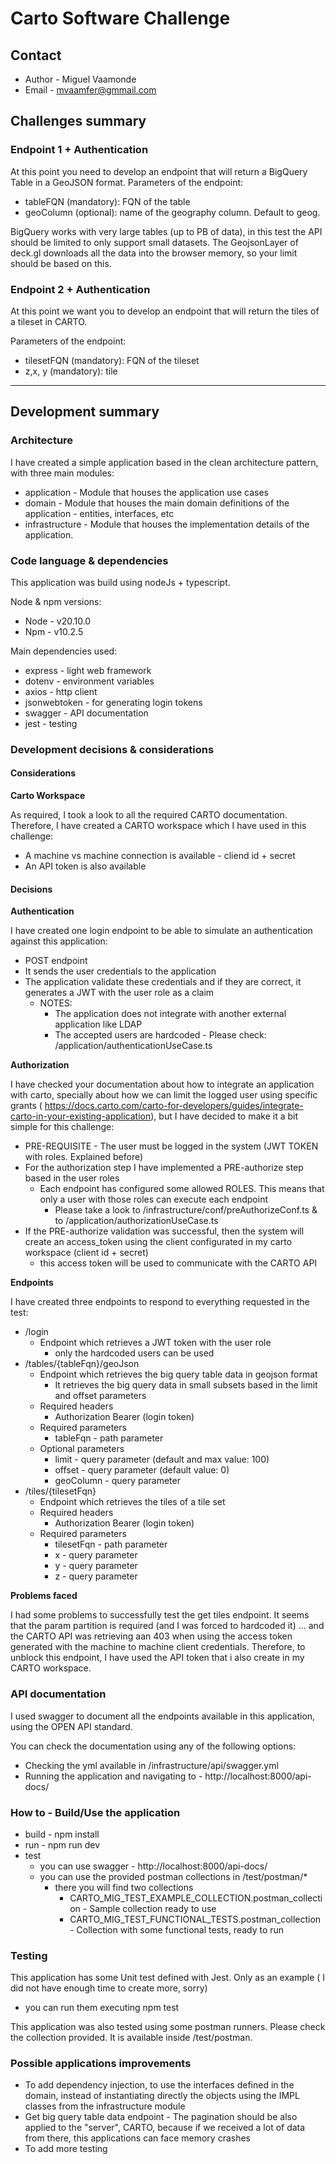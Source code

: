 # Carto Software Challenge

## Contact
* Author - Miguel Vaamonde
* Email - mvaamfer@gmmail.com

## Challenges summary

### Endpoint 1 + Authentication
At this point you need to develop an endpoint that will return a BigQuery Table
in a GeoJSON format.
Parameters of the endpoint:
* tableFQN (mandatory): FQN of the table
* geoColumn (optional): name of the geography column. Default to geog.

BigQuery works with very large tables (up to PB of data), in this test the API
should be limited to only support small datasets. The GeojsonLayer of deck.gl
downloads all the data into the browser memory, so your limit should be based
on this.

### Endpoint 2 + Authentication
At this point we want you to develop an endpoint that will return the tiles of a
tileset in CARTO.

Parameters of the endpoint:
* tilesetFQN (mandatory): FQN of the tileset
* z,x, y (mandatory): tile

---

## Development summary

### Architecture

I have created a simple application based in the clean architecture pattern, with three main modules:
* application - Module that houses the application use cases
* domain - Module that houses the main domain definitions of the application - entities, interfaces, etc
* infrastructure - Module that houses the implementation details of the application.

### Code language & dependencies
This application was build using nodeJs + typescript.

Node & npm versions:
* Node - v20.10.0
* Npm - v10.2.5

Main dependencies used:
* express - light web framework
* dotenv - environment variables
* axios - http client
* jsonwebtoken - for generating login tokens
* swagger - API documentation
* jest - testing

### Development decisions & considerations

#### Considerations

**Carto Workspace**

As required, I took a look to all the required CARTO documentation. Therefore, I have created a CARTO workspace which I have used in this challenge:
* A machine vs machine connection is available - cliend id + secret
* An API token is also available

#### Decisions

**Authentication**

I have created one login endpoint to be able to simulate an authentication against this application:
* POST endpoint
* It sends the user credentials to the application
* The application validate these credentials and if they are correct, it generates a JWT with the user role as a claim
  * NOTES:
    * The application does not integrate with another external application like LDAP
    * The accepted users are hardcoded - Please check: /application/authenticationUseCase.ts

**Authorization**

I have checked your documentation about how to integrate an application with carto, specially about how we can limit the logged user using specific grants (
https://docs.carto.com/carto-for-developers/guides/integrate-carto-in-your-existing-application), but I have decided to make it a bit simple for this challenge:
* PRE-REQUISITE - The user must be logged in the system (JWT TOKEN with roles. Explained before)
* For the authorization step I have implemented a PRE-authorize step based in the user roles
  * Each endpoint has configured some allowed ROLES. This means that only a user with those roles can execute each endpoint
    * Please take a look to /infrastructure/conf/preAuthorizeConf.ts & to /application/authorizationUseCase.ts
* If the PRE-authorize validation was successful, then the system will create an access_token using the client configurated in my carto workspace (client id + secret)
  * this access token will be used to communicate with the CARTO API

**Endpoints**

I have created three endpoints to respond to everything requested in the test:

* /login
  * Endpoint which retrieves a JWT token with the user role
    * only the hardcoded users can be used
* /tables/{tableFqn}/geoJson
  * Endpoint which retrieves the big query table data in geojson format
    * It retrieves the big query data in small subsets based in the limit and offset parameters
  * Required headers
    * Authorization Bearer (login token)
  * Required parameters
    * tableFqn - path parameter
  * Optional parameters
    * limit - query parameter (default and max value: 100)
    * offset - query parameter (default value: 0)
    * geoColumn - query parameter
* /tiles/{tilesetFqn}
  * Endpoint which retrieves the tiles of a tile set
  * Required headers
    * Authorization Bearer (login token)
  * Required parameters
    * tilesetFqn - path parameter
    * x - query parameter
    * y - query parameter
    * z - query parameter

**Problems faced**

I had some problems to successfully test the get tiles endpoint. 
It seems that the param partition is required (and I was forced to hardcoded it) ... and the CARTO API was retrieving aan 403 when using the access token generated with the machine to machine client credentials. Therefore, to unblock this endpoint, I have used the API token that i also create in my CARTO workspace.

### API documentation

I used swagger to document all the endpoints available in this application, using the OPEN API standard.

You can check the documentation using any of the following options:
* Checking the yml available in /infrastructure/api/swagger.yml
* Running the application and navigating to - http://localhost:8000/api-docs/

### How to - Build/Use the application

* build - npm install
* run - npm run dev
* test
  * you can use swagger - http://localhost:8000/api-docs/
  * you can use the provided postman collections in /test/postman/*
    * there you will find two collections
      * CARTO_MIG_TEST_EXAMPLE_COLLECTION.postman_collection - Sample collection ready to use
      * CARTO_MIG_TEST_FUNCTIONAL_TESTS.postman_collection - Collection with some functional tests, ready to run

### Testing
This application has some Unit test defined with Jest. Only as an example ( I did not have enough time to create more, sorry)
* you can run them executing npm test

This application was also tested using some postman runners. Please check the collection provided. It is available inside /test/postman.

### Possible applications improvements
* To add dependency injection, to use the interfaces defined in the domain, instead of instantiating directly the objects using the IMPL classes from the infrastructure module
* Get big query table data endpoint - The pagination should be also applied to the "server", CARTO, because if we received a lot of data from there, this applications can face memory crashes
* To add more testing